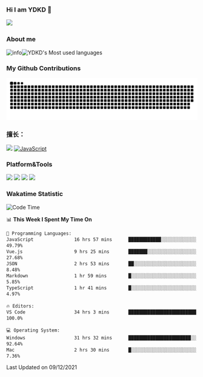 ### Hi I am YDKD 👋

![](https://visitor-badge.glitch.me/badge?page_id=YDKD.readme)

### About me
![info](https://github-readme-stats.vercel.app/api?username=YDKD&show_icons=true&theme=cobalt)![YDKD's Most used languages](https://github-readme-stats.vercel.app/api/top-langs/?username=YDKD&layout=compact&hide_border=true&langs_count=8)

### My Github Contributions
![](https://raw.githubusercontent.com/YDKD/YDKD/main/assets/github-contribution-grid-snake.svg)

### 擅长：<br />
[![](https://img.shields.io/badge/-Vue.js-007396?style=flat-square&logo=Vue.js&logoColor=#4FC08D)](https://cn.vuejs.org/)
[![JavaScript](https://img.shields.io/badge/-JavaScript-f7e018?style=flat-square&logo=javascript&logoColor=white)]()

### Platform&Tools <br/>

[![]( https://img.shields.io/badge/macOS-Big%20Sur-292e33?style=flat-square&logo=apple&logoColor=ffffff )]() [![](https://img.shields.io/badge/Windows-10-2376bc?style=flat-square&logo=windows&logoColor=ffffff)]() [![]( https://img.shields.io/badge/IDE-Visual%20Studio%20Code-blue?style=flat-square&logo=visual-studio-code&logoColor=ffffff )]() [![]( https://img.shields.io/badge/iPhone-12-999999?style=flat-square&logo=apple&logoColor=ffffff)]() <br />

### Wakatime Statistic
<!--START_SECTION:waka-->
![Code Time](http://img.shields.io/badge/Code%20Time-215%20hrs%2036%20mins-blue)

📊 **This Week I Spent My Time On** 

```text
💬 Programming Languages: 
JavaScript               16 hrs 57 mins      ████████████░░░░░░░░░░░░░   49.79% 
Vue.js                   9 hrs 25 mins       ███████░░░░░░░░░░░░░░░░░░   27.68% 
JSON                     2 hrs 53 mins       ██░░░░░░░░░░░░░░░░░░░░░░░   8.48% 
Markdown                 1 hr 59 mins        █░░░░░░░░░░░░░░░░░░░░░░░░   5.85% 
TypeScript               1 hr 41 mins        █░░░░░░░░░░░░░░░░░░░░░░░░   4.97%

🔥 Editors: 
VS Code                  34 hrs 3 mins       █████████████████████████   100.0%

💻 Operating System: 
Windows                  31 hrs 32 mins      ███████████████████████░░   92.64% 
Mac                      2 hrs 30 mins       █░░░░░░░░░░░░░░░░░░░░░░░░   7.36%

```


 Last Updated on 09/12/2021
<!--END_SECTION:waka-->

<!--
**YDKD/YDKD** is a ✨ _special_ ✨ repository because its `README.md` (this file) appears on your GitHub profile.

Here are some ideas to get you started:

- 🔭 I’m currently working on ...
- 🌱 I’m currently learning ...
- 👯 I’m looking to collaborate on ...
- 🤔 I’m looking for help with ...
- 💬 Ask me about ...
- 📫 How to reach me: ...
- 😄 Pronouns: ...
- ⚡ Fun fact: ...
-->
